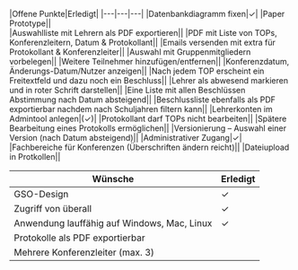 |Offene Punkte|Erledigt|
|---|---|---|
|Datenbankdiagramm fixen|✓|
|Paper Prototype||												
|Auswahlliste mit Lehrern als PDF exportieren||
|PDF mit Liste von TOPs, Konferenzleitern, Datum & Protokollant||
|Emails versenden mit extra für Protokollant & Konferenzleiter||
|Auswahl mit Gruppenmitgliedern vorbelegen||
|Weitere Teilnehmer hinzufügen/entfernen||
|Konferenzdatum, Änderungs-Datum/Nutzer anzeigen||
|Nach jedem TOP erscheint ein Freitextfeld und dazu noch ein Beschluss||
|Lehrer als abwesend markieren und in roter Schrift darstellen||
|Eine Liste mit allen Beschlüssen Abstimmung nach Datum absteigend||
|Beschlussliste ebenfalls als PDF exportierbar nachdem nach Schuljahren filtern kann||
|Lehrerkonten im Admintool anlegen|(✓)|
|Protokollant darf TOPs nicht bearbeiten||
|Spätere Bearbeitung eines Protokolls ermöglichen||
|Versionierung – Auswahl einer Version (nach Datum absteigend)||
|Administrativer Zugang|✓|
|Fachbereiche für Konferenzen (Überschriften ändern reicht)||
|Dateiupload in Protkollen||

|Wünsche|Erledigt|
|---|---|
|GSO-Design|✓|
|Zugriff von überall|✓|
|Anwendung lauffähig auf Windows, Mac, Linux|✓|
|Protokolle als PDF exportierbar||						
|Mehrere Konferenzleiter (max. 3)||

